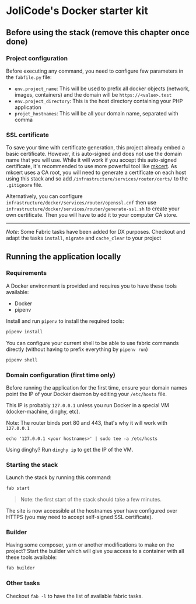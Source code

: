 # JoliCode's Docker starter kit

## Before using the stack (remove this chapter once done)

### Project configuration

Before executing any command, you need to configure few parameters in the
`fabfile.py` file:

* `env.project_name`: This will be used to prefix all docker objects (network,
 images, containers) and the domain will be `https://<value>.test`
* `env.project_directory`: This is the host directory containing your PHP
  application
* `projet_hostnames`: This will be all your domain name, separated with comma

### SSL certificate

To save your time with certificate generation, this project already embed a
basic certificate. However, it is auto-signed and does not use the domain name
that you will use. While it will work if you accept this auto-signed
certificate, it's recommended to use more powerful tool like
[mkcert](https://github.com/FiloSottile/mkcert). As mkcert uses a CA root, you
will need to generate a certificate on each host using this stack and so add
`/infrastructure/services/router/certs/` to the `.gitignore` file.

Alternatively, you can configure
`infrastructure/docker/services/router/openssl.cnf` then use
`infrastructure/docker/services/router/generate-ssl.sh` to create your own
certificate. Then you will have to add it to your computer CA store.

---

*Note*: Some Fabric tasks have been added for DX purposes. Checkout and adapt
the tasks `install`, `migrate` and `cache_clear` to your project

## Running the application locally

### Requirements

A Docker environment is provided and requires you to have these tools available:

 * Docker
 * pipenv

Install and run `pipenv` to install the required tools:

```bash
pipenv install
```

You can configure your current shell to be able to use fabric commands directly
(without having to prefix everything by `pipenv run`)

```bash
pipenv shell
```

### Domain configuration (first time only)

Before running the application for the first time, ensure your domain names
point the IP of your Docker daemon by editing your `/etc/hosts` file.

This IP is probably `127.0.0.1` unless you run Docker in a special VM (docker-machine, dinghy, etc).

Note: The router binds port 80 and 443, that's why it will work with `127.0.0.1`

```
echo '127.0.0.1 <your hostnames>' | sudo tee -a /etc/hosts
```

Using dinghy? Run `dinghy ip` to get the IP of the VM.

### Starting the stack

Launch the stack by running this command:

```bash
fab start
```

> Note: the first start of the stack should take a few minutes.

The site is now accessible at the hostnames your have configured over HTTPS
(you may need to accept self-signed SSL certificate).

### Builder

Having some composer, yarn or another modifications to make on the project?
Start the builder which will give you access to a container with all these
tools available:

```bash
fab builder
```

### Other tasks

Checkout `fab -l` to have the list of available fabric tasks.
